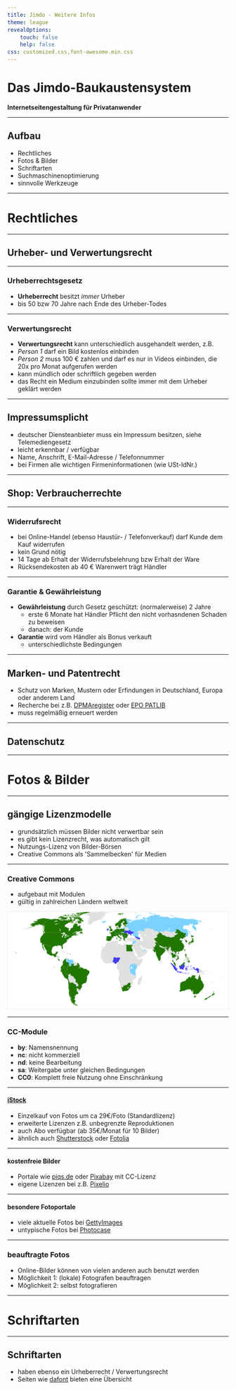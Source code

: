 ```yaml
---
title: Jimdo - Weitere Infos
theme: league
revealOptions:
    touch: false
    help: false
css: customized.css,font-awesome.min.css
---
```

<!-- .slide: data-background="images/technology.jpg" -->
# Das Jimdo-Baukaustensystem

**Internetseitengestaltung für Privatanwender**

----

## Aufbau
- Rechtliches
- Fotos & Bilder
- Schriftarten
- Suchmaschinenoptimierung
- sinnvolle Werkzeuge

---

<!-- .slide: data-background="images/study.jpg" -->
# Rechtliches

----

## Urheber- und Verwertungsrecht

----

### Urheberrechtsgesetz

- **Urheberrecht** besitzt *immer* Urheber
- bis 50 bzw 70 Jahre nach Ende des Urheber-Todes

----

### Verwertungsrecht

- **Verwertungsrecht** kann unterschiedlich ausgehandelt werden, z.B.
- *Person 1* darf ein Bild kostenlos einbinden
- *Person 2* muss 100 € zahlen und darf es nur in Videos einbinden, die 20x pro Monat aufgerufen werden
- kann mündlich oder schriftlich gegeben werden
- das Recht ein Medium einzubinden sollte immer mit dem Urheber geklärt werden

----

## Impressumsplicht

- deutscher Diensteanbieter muss ein Impressum besitzen, siehe Telemediengesetz
- leicht erkennbar / verfügbar
- Name, Anschrift, E-Mail-Adresse / Telefonnummer
- bei Firmen alle wichtigen Firmeninformationen (wie USt-IdNr.)

----

## Shop: Verbraucherrechte

----

### Widerrufsrecht

- bei Online-Handel (ebenso Haustür- / Telefonverkauf) darf Kunde dem Kauf widerrufen
- kein Grund nötig
- 14 Tage ab Erhalt der Widerrufsbelehrung bzw Erhalt der Ware
- Rücksendekosten ab 40 € Warenwert trägt Händler

----

### Garantie & Gewährleistung

- **Gewährleistung** durch Gesetz geschützt: (normalerweise) 2 Jahre
  - erste 6 Monate hat Händler Pflicht den nicht vorhasndenen Schaden zu beweisen
  - danach: der Kunde
- **Garantie** wird vom Händler als Bonus verkauft
  - unterschiedlichste Bedingungen

----

## Marken- und Patentrecht

- Schutz von Marken, Mustern oder Erfindungen in Deutschland, Europa oder anderem Land
- Recherche bei z.B. [DPMAregister](https://register.dpma.de/DPMAregister/marke/einsteiger) oder [EPO PATLIB](https://www.epo.org/searching-for-patents/helpful-resources/patlib_de.html)
- muss regelmäßig erneuert werden

----

## Datenschutz

---

<!-- .slide: data-background="images/tea.jpg" -->
# Fotos & Bilder

----

## gängige Lizenzmodelle

- grundsätzlich müssen Bilder nicht verwertbar sein
- es gibt kein Lizenzrecht, was automatisch gilt
- Nutzungs-Lizenz von Bilder-Börsen
- Creative Commons als 'Sammelbecken' für Medien

----

### Creative Commons

- aufgebaut mit Modulen
- gültig in zahlreichen Ländern weltweit

![Lizenz-Adaptionen Creative Commons](images/Creative_Commons_Intl_Map.svg)

----

### CC-Module

- **by**: Namensnennung
- **nc**: nicht kommerziell
- **nd**: keine Bearbeitung
- **sa**: Weitergabe unter gleichen Bedingungen
- **CC0**: Komplett freie Nutzung ohne Einschränkung

----

#### [iStock](https://www.istockphoto.com/de)

- Einzelkauf von Fotos um ca 29€/Foto (Standardlizenz)
- erweiterte Lizenzen z.B. unbegrenzte Reproduktionen
- auch Abo verfügbar (ab 35€/Monat für 10 Bilder)
- ähnlich auch [Shutterstock](https://www.shutterstock.com/de/) oder [Fotolia](https://de.fotolia.com/)

----

#### kostenfreie Bilder

- Portale wie [piqs.de](http://piqs.de/) oder [Pixabay](https://pixabay.com/de/) mit CC-Lizenz
- eigene Lizenzen bei z.B. [Pixelio](https://www.pixelio.de/)

----

#### besondere Fotoportale

- viele aktuelle Fotos bei [GettyImages](http://www.gettyimages.de/)
- untypische Fotos bei [Photocase](https://www.photocase.de/)

----

### beauftragte Fotos

- Online-Bilder können von vielen anderen auch benutzt werden
- Möglichkeit 1: (lokale) Fotografen beauftragen
- Möglichkeit 2: selbst fotografieren

---

<!-- .slide: data-background="images/typography.jpg" -->
# Schriftarten

----

## Schriftarten

- haben ebenso ein Urheberrecht / Verwertungsrecht
- Seiten wie [dafont](https://www.dafont.com/de/) bieten eine Übersicht